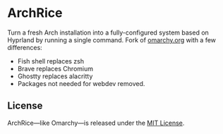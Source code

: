 # ArchRice

Turn a fresh Arch installation into a fully-configured system based on Hyprland by running a single command. Fork of [omarchy.org](https://omarchy.org) with a few differences:

- Fish shell replaces zsh
- Brave replaces Chromium
- Ghostty replaces alacritty
- Packages not needed for webdev removed.

## License

ArchRice—like Omarchy—is released under the [MIT License](https://opensource.org/licenses/MIT).

